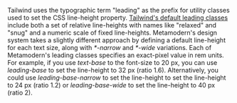 Tailwind uses the typographic term "leading" as the prefix for utility classes used to set the CSS line-height property. [Tailwind's default leading classes](https://tailwindcss.com/docs/line-height/) include both a set of relative line-heights with names like "relaxed" and "snug" and a numeric scale of fixed line-heights. Metamodern's design system takes a slightly different approach by defining a default line-height for each text size, along with *\*-narrow* and *\*-wide* variations. Each of Metamodern's leading classes specifies an exact-pixel value in rem units. For example, if you use *text-base* to the font-size to 20 px, you can use *leading-base* to set the line-height to 32 px (ratio 1.6). Alternatively, you could use *leading-base-narrow* to set the line-height to set the line-height to 24 px (ratio 1.2) or *leading-base-wide* to set the line-height to 40 px (ratio 2).
